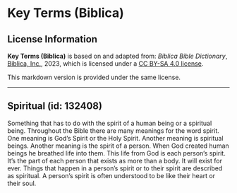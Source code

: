 # Key Terms (Biblica)

## License Information

**Key Terms (Biblica)** is based on and adapted from: _Biblica Bible Dictionary_, [Biblica, Inc.](https://www.biblica.com/), 2023, which is licensed under a [CC BY-SA 4.0 license](https://creativecommons.org/licenses/by-sa/4.0/legalcode.en).

This markdown version is provided under the same license.



--------------------------------

## Spiritual (id: 132408)

Something that has to do with the spirit of a human being or a spiritual being. Throughout the Bible there are many meanings for the word spirit. One meaning is God’s Spirit or the Holy Spirit. Another meaning is spiritual beings. Another meaning is the spirit of a person. When God created human beings he breathed life into them. This life from God is each person’s spirit. It’s the part of each person that exists as more than a body. It will exist for ever. Things that happen in a person’s spirit or to their spirit are described as spiritual. A person’s spirit is often understood to be like their heart or their soul.


